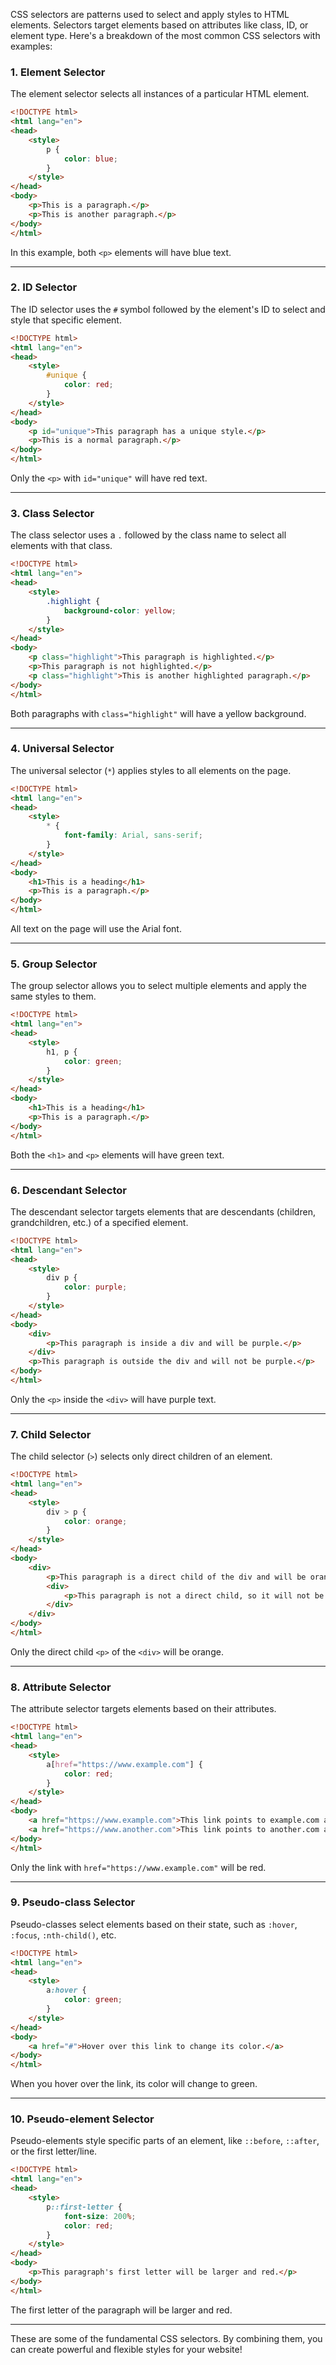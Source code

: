 CSS selectors are patterns used to select and apply styles to HTML elements. Selectors target elements based on attributes like class, ID, or element type. Here's a breakdown of the most common CSS selectors with examples:

### 1. **Element Selector**
The element selector selects all instances of a particular HTML element.

```html
<!DOCTYPE html>
<html lang="en">
<head>
    <style>
        p {
            color: blue;
        }
    </style>
</head>
<body>
    <p>This is a paragraph.</p>
    <p>This is another paragraph.</p>
</body>
</html>
```
In this example, both `<p>` elements will have blue text.

---

### 2. **ID Selector**
The ID selector uses the `#` symbol followed by the element's ID to select and style that specific element.

```html
<!DOCTYPE html>
<html lang="en">
<head>
    <style>
        #unique {
            color: red;
        }
    </style>
</head>
<body>
    <p id="unique">This paragraph has a unique style.</p>
    <p>This is a normal paragraph.</p>
</body>
</html>
```
Only the `<p>` with `id="unique"` will have red text.

---

### 3. **Class Selector**
The class selector uses a `.` followed by the class name to select all elements with that class.

```html
<!DOCTYPE html>
<html lang="en">
<head>
    <style>
        .highlight {
            background-color: yellow;
        }
    </style>
</head>
<body>
    <p class="highlight">This paragraph is highlighted.</p>
    <p>This paragraph is not highlighted.</p>
    <p class="highlight">This is another highlighted paragraph.</p>
</body>
</html>
```
Both paragraphs with `class="highlight"` will have a yellow background.

---

### 4. **Universal Selector**
The universal selector (`*`) applies styles to all elements on the page.

```html
<!DOCTYPE html>
<html lang="en">
<head>
    <style>
        * {
            font-family: Arial, sans-serif;
        }
    </style>
</head>
<body>
    <h1>This is a heading</h1>
    <p>This is a paragraph.</p>
</body>
</html>
```
All text on the page will use the Arial font.

---

### 5. **Group Selector**
The group selector allows you to select multiple elements and apply the same styles to them.

```html
<!DOCTYPE html>
<html lang="en">
<head>
    <style>
        h1, p {
            color: green;
        }
    </style>
</head>
<body>
    <h1>This is a heading</h1>
    <p>This is a paragraph.</p>
</body>
</html>
```
Both the `<h1>` and `<p>` elements will have green text.

---

### 6. **Descendant Selector**
The descendant selector targets elements that are descendants (children, grandchildren, etc.) of a specified element.

```html
<!DOCTYPE html>
<html lang="en">
<head>
    <style>
        div p {
            color: purple;
        }
    </style>
</head>
<body>
    <div>
        <p>This paragraph is inside a div and will be purple.</p>
    </div>
    <p>This paragraph is outside the div and will not be purple.</p>
</body>
</html>
```
Only the `<p>` inside the `<div>` will have purple text.

---

### 7. **Child Selector**
The child selector (`>`) selects only direct children of an element.

```html
<!DOCTYPE html>
<html lang="en">
<head>
    <style>
        div > p {
            color: orange;
        }
    </style>
</head>
<body>
    <div>
        <p>This paragraph is a direct child of the div and will be orange.</p>
        <div>
            <p>This paragraph is not a direct child, so it will not be orange.</p>
        </div>
    </div>
</body>
</html>
```
Only the direct child `<p>` of the `<div>` will be orange.

---

### 8. **Attribute Selector**
The attribute selector targets elements based on their attributes.

```html
<!DOCTYPE html>
<html lang="en">
<head>
    <style>
        a[href="https://www.example.com"] {
            color: red;
        }
    </style>
</head>
<body>
    <a href="https://www.example.com">This link points to example.com and will be red.</a>
    <a href="https://www.another.com">This link points to another.com and will not be red.</a>
</body>
</html>
```
Only the link with `href="https://www.example.com"` will be red.

---

### 9. **Pseudo-class Selector**
Pseudo-classes select elements based on their state, such as `:hover`, `:focus`, `:nth-child()`, etc.

```html
<!DOCTYPE html>
<html lang="en">
<head>
    <style>
        a:hover {
            color: green;
        }
    </style>
</head>
<body>
    <a href="#">Hover over this link to change its color.</a>
</body>
</html>
```
When you hover over the link, its color will change to green.

---

### 10. **Pseudo-element Selector**
Pseudo-elements style specific parts of an element, like `::before`, `::after`, or the first letter/line.

```html
<!DOCTYPE html>
<html lang="en">
<head>
    <style>
        p::first-letter {
            font-size: 200%;
            color: red;
        }
    </style>
</head>
<body>
    <p>This paragraph's first letter will be larger and red.</p>
</body>
</html>
```
The first letter of the paragraph will be larger and red.

---

These are some of the fundamental CSS selectors. By combining them, you can create powerful and flexible styles for your website!